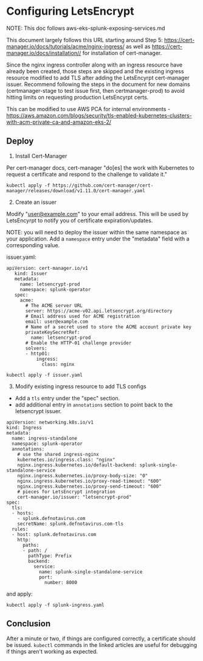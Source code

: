 # Configuring LetsEncrypt 

NOTE: This doc follows aws-eks-splunk-exposing-services.md

This document largely follows this URL starting around Step 5: https://cert-manager.io/docs/tutorials/acme/nginx-ingress/ as well as https://cert-manager.io/docs/installation// for installation of cert-manager.

Since the nginx ingress controller along with an ingress resource have already been created, those steps are skipped and the existing ingress resource modified to add TLS after adding the LetsEncyrpt cert-manager issuer. Recommend following the steps in the document for new domains (certmanager-stage to test issue first, then certmanager-prod) to avoid hitting limits on requesting production LetsEncyrpt certs. 

This can be modified to use AWS PCA for internal environments - https://aws.amazon.com/blogs/security/tls-enabled-kubernetes-clusters-with-acm-private-ca-and-amazon-eks-2/


## Deploy

1. Install Cert-Manager

Per cert-manager docs, cert-manager "do[es] the work with Kubernetes to request a certificate and respond to the challenge to validate it."

```
kubectl apply -f https://github.com/cert-manager/cert-manager/releases/download/v1.11.0/cert-manager.yaml
```

2. Create an issuer 

Modify "user@example.com" to your email address. This will be used by LetsEncyrpt to notify you of certificate expiration/updates. 

NOTE: you will need to deploy the issuer within the same namespace as your application. Add a `namespace` entry under the "metadata" field with a corresponding value. 

issuer.yaml: 
```
apiVersion: cert-manager.io/v1
   kind: Issuer
   metadata:
     name: letsencrypt-prod
     namespace: splunk-operator
   spec:
     acme:
       # The ACME server URL
       server: https://acme-v02.api.letsencrypt.org/directory
       # Email address used for ACME registration
       email: user@example.com
       # Name of a secret used to store the ACME account private key
       privateKeySecretRef:
         name: letsencrypt-prod
       # Enable the HTTP-01 challenge provider
       solvers:
       - http01:
           ingress:
             class: nginx
```

```
kubectl apply -f issuer.yaml
```


3. Modify existing ingress resource to add TLS configs

- Add a `tls` entry under the "spec" section. 
- add additional entry in `annotations` section to point back to the letsencrypt issuer.

```
apiVersion: networking.k8s.io/v1
kind: Ingress
metadata:
  name: ingress-standalone
  namespace: splunk-operator
  annotations:
    # use the shared ingress-nginx
    kubernetes.io/ingress.class: "nginx"
    nginx.ingress.kubernetes.io/default-backend: splunk-single-standalone-service
    nginx.ingress.kubernetes.io/proxy-body-size: "0"
    nginx.ingress.kubernetes.io/proxy-read-timeout: "600"
    nginx.ingress.kubernetes.io/proxy-send-timeout: "600"
    # pieces for LetsEncrypt integration
    cert-manager.io/issuer: "letsencrypt-prod"
spec:
  tls:
  - hosts:
    - splunk.defnotavirus.com
    secretName: splunk.defnotavirus.com-tls
  rules:
  - host: splunk.defnotavirus.com
    http:
      paths:
      - path: /
        pathType: Prefix
        backend:
          service:
            name: splunk-single-standalone-service
            port:
              number: 8000
```

and apply: 

```
kubectl apply -f splunk-ingress.yaml
```

## Conclusion 

After a minute or two, if things are configured correctly, a certificate should be issued. `kubectl` commands in the linked articles are useful for debugging if things aren't working as expected.  
